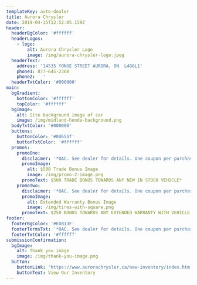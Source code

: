 ```yaml
---
templateKey: auto-dealer
title: Aurora Chrysler
date: 2019-04-15T12:52:05.159Z
header:
  headerBgColor: '#ffffff'
  headerLogos:
    - logo:
        alt: Aurora Chrysler Logo
        image: /img/aurora-chrysler-logo.jpeg
  headerText:
    address: '14535 YONGE STREET AURORA, ON  L4G6L1'
    phone1: 877-645-2308
    phone2: ' '
  headerTxtColor: '#000000'
main:
  bgGradient:
    bottomColor: '#ffffff'
    topColor: '#ffffff'
  bgImage:
    alt: Site background image of car
    image: /img/midland-honda-background.png
  bodyTxtColor: '#000000'
  buttons:
    buttonColor: '#0d65bf'
    buttonTxtColor: '#ffffff'
  promos:
    promoOne:
      disclaimer: '*OAC. See dealer for details. One coupon per purchase.'
      promoImage:
        alt: $500 Trade Bonus Image
        image: /img/promo-2-image.png
      promoText: $500 TRADE BONUS TOWARDS ANY NEW IN STOCK VEHICLE*
    promoTwo:
      disclaimer: '*OAC. See dealer for details. One coupon per purchase.'
      promoImage:
        alt: Extended Warranty Bonus Image
        image: /img/tires-with-square.png
      promoText: $250 BONUS TOWARDS ANY EXTENDED WARRANTY WITH VEHICLE PURCHASE*
footer:
  footerBgColor: '#ED813F'
  footerTermsTxt: '*OAC. See dealer for details. One coupon per purchase.'
  footerTxtColor: '#ffffff'
submissionConfirmation:
  bgImage:
    alt: Thank you image
    image: /img/thank-you-image.png
  button:
    buttonLink: 'https://www.aurorachrysler.ca/new-inventory/index.htm'
    buttonText: View Our Inventory
---
```


